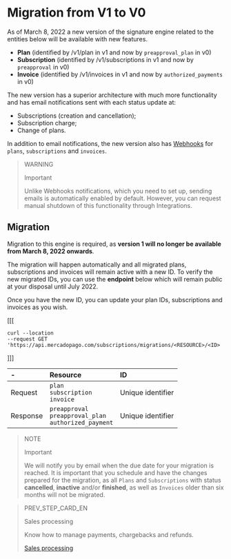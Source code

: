# Migration from V1 to V0

As of March 8, 2022 a new version of the signature engine related to the entities below will be available with new features.

* **Plan** (identified by /v1/plan in v1 and now by `preapproval_plan` in v0)
* **Subscription** (identified by /v1/subscriptions in v1 and now by `preapproval` in v0)
* **Invoice** (identified by /v1/invoices in v1 and now by `authorized_payments` in v0)

The new version has a superior architecture with much more functionality and has email notifications sent with each status update at:

* Subscriptions (creation and cancellation);
* Subscription charge;
* Change of plans.

In addition to email notifications, the new version also has [Webhooks](https://www.mercadopago[FAKER][URL][DOMAIN]/developers/en/guides/notifications/webhooks/webhooks) for `plans`, `subscriptions` and `invoices`.

> WARNING
>
> Important
>
> Unlike Webhooks notifications, which you need to set up, sending emails is automatically enabled by default. However, you can request manual shutdown of this functionality through Integrations.

## Migration

Migration to this engine is required, as **version 1 will no longer be available from March 8, 2022 onwards**.

The migration will happen automatically and all migrated plans, subscriptions and invoices will remain active with a new ID. To verify the new migrated IDs, you can use the **endpoint** below which will remain public at your disposal until July 2022.

Once you have the new ID, you can update your plan IDs, subscriptions and invoices as you wish.

[[[
```curl
curl --location 
--request GET 'https://api.mercadopago.com/subscriptions/migrations/<RESOURCE>/<ID>
```
]]]

| - | Resource | ID |
| :--- | :--- | :--- |
| Request | `plan` <br/> `subscription` <br/>`invoice` | Unique identifier |
| Response | `preapproval` <br/> `preapproval_plan` <br/> `authorized_payment`| Unique identifier |

> NOTE
>
> Important
>
> We will notify you by email when the due date for your migration is reached. It is important that you schedule and have the changes prepared for the migration, as all `Plans` and `Subscriptions` with status **cancelled**, **inactive** and/or **finished**, as well as `Invoices` older than six months will not be migrated.

> PREV_STEP_CARD_EN
>
> Sales processing
>
> Know how to manage payments, chargebacks and refunds.
>
> [Sales processing](https://www.mercadopago[FAKER][URL][DOMAIN]/developers/en/guides/sales-processing/retrieving-payments)